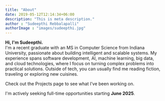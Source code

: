 ```yaml
---
title: "About"
date: 2019-05-12T12:14:34+06:00
description: "This is meta description."
author : "Sudeepthi Rebbalapalli"
authorImage : "images/sudeepthi.jpg"
---
```


**Hi, I'm Sudeepthi.**  
I'm a recent graduate with an MS in Computer Science from Indiana University, passionate about building intelligent and scalable systems. My experience spans software development, AI, machine learning, big data, and cloud technologies, where I focus on turning complex problems into practical solutions. Outside of tech, you can usually find me reading fiction, traveling or exploring new cuisines.

Check out the Projects page to see what I’ve been working on.

I'm actively seeking full-time opportunities starting **June 2025**.

